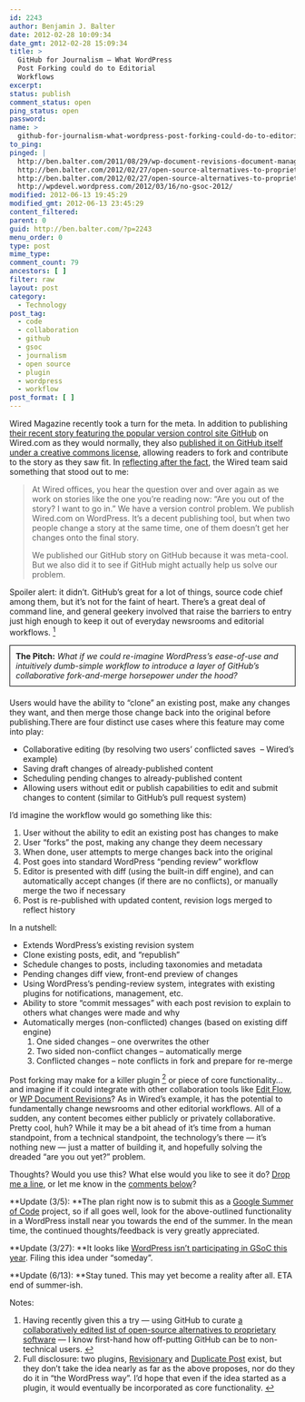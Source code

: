 ```yaml
---
id: 2243
author: Benjamin J. Balter
date: 2012-02-28 10:09:34
date_gmt: 2012-02-28 15:09:34
title: >
  GitHub for Journalism — What WordPress
  Post Forking could do to Editorial
  Workflows
excerpt:
status: publish
comment_status: open
ping_status: open
password:
name: >
  github-for-journalism-what-wordpress-post-forking-could-do-to-editorial-workflows
to_ping:
pinged: |
  http://ben.balter.com/2011/08/29/wp-document-revisions-document-management-version-control-wordpress/
  http://ben.balter.com/2012/02/27/open-source-alternatives-to-proprietary-enterprise-software/#comment-10052
  http://ben.balter.com/2012/02/27/open-source-alternatives-to-proprietary-enterprise-software/
  http://wpdevel.wordpress.com/2012/03/16/no-gsoc-2012/
modified: 2012-06-13 19:45:29
modified_gmt: 2012-06-13 23:45:29
content_filtered:
parent: 0
guid: http://ben.balter.com/?p=2243
menu_order: 0
type: post
mime_type:
comment_count: 79
ancestors: [ ]
filter: raw
layout: post
category:
  - Technology
post_tag:
  - code
  - collaboration
  - github
  - gsoc
  - journalism
  - open source
  - plugin
  - wordpress
  - workflow
post_format: [ ]
---
```

Wired Magazine recently took a turn for the meta. In addition to publishing [their recent story featuring the popular version control site GitHub][1] on Wired.com as they would normally, they also [published it on GitHub itself under a creative commons license][2], allowing readers to fork and contribute to the story as they saw fit. In [reflecting after the fact][3], the Wired team said something that stood out to me:

> At Wired offices, you hear the question over and over again as we work on stories like the one you’re reading now: “Are you out of the story? I want to go in.” We have a version control problem. We publish Wired.com on WordPress. It’s a decent publishing tool, but when two people change a story at the same time, one of them doesn’t get her changes onto the final story.
> 
> We published our GitHub story on GitHub because it was meta-cool. But we also did it to see if GitHub might actually help us solve our problem.

Spoiler alert: it didn’t. GitHub’s great for a lot of things, source code chief among them, but it’s not for the faint of heart. There’s a great deal of command line, and general geekery involved that raise the barriers to entry just high enough to keep it out of everyday newsrooms and editorial workflows. <a class="simple-footnote" title="Having recently given this a try — using GitHub to curate a collaboratively edited list of open-source alternatives to proprietary software — I know first-hand how off-putting GitHub can be to non-technical users." id="return-note-2020-1" href="#note-2020-1"><sup>1</sup></a>

<div style="border: 1px solid black; padding: 10px; margin-bottom: 20px;">
  <strong>The Pitch:</strong><em> What if we could re-imagine WordPress’s ease-of-use and intuitively dumb-simple workflow to introduce a layer of GitHub’s collaborative fork-and-merge horsepower under the hood? </em>
</div>

<!--more-->Users would have the ability to “clone” an existing post, make any changes they want, and then merge those change back into the original before publishing.There are four distinct use cases where this feature may come into play:

*   Collaborative editing (by resolving two users’ conflicted saves  – Wired’s example)
*   Saving draft changes of already-published content
*   Scheduling pending changes to already-published content
*   Allowing users without edit or publish capabilities to edit and submit changes to content (similar to GitHub’s pull request system)

I’d imagine the workflow would go something like this:

1.  User without the ability to edit an existing post has changes to make
2.  User “forks” the post, making any change they deem necessary
3.  When done, user attempts to merge changes back into the original
4.  Post goes into standard WordPress “pending review” workflow
5.  Editor is presented with diff (using the built-in diff engine), and can automatically accept changes (if there are no conflicts), or manually merge the two if necessary
6.  Post is re-published with updated content, revision logs merged to reflect history

In a nutshell:

*   Extends WordPress’s existing revision system
*   Clone existing posts, edit, and “republish”
*   Schedule changes to posts, including taxonomies and metadata
*   Pending changes diff view, front-end preview of changes
*   Using WordPress’s pending-review system, integrates with existing plugins for notifications, management, etc.
*   Ability to store “commit messages” with each post revision to explain to others what changes were made and why
*   Automatically merges (non-conflicted) changes (based on existing diff engine) 
    1.  One sided changes – one overwrites the other
    2.  Two sided non-conflict changes – automatically merge
    3.  Conflicted changes – note conflicts in fork and prepare for re-merge

Post forking may make for a killer plugin <a class="simple-footnote" title="Full disclosure: two plugins, Revisionary and Duplicate Post exist, but they don&#8217;t take the idea nearly as far as the above proposes, nor do they do it in &#8220;the WordPress way&#8221;. I&#8217;d hope that even if the idea started as a plugin, it would eventually be incorporated as core functionality." id="return-note-2020-2" href="#note-2020-2"><sup>2</sup></a> or piece of core functionality… and imagine if it could integrate with other collaboration tools like [Edit Flow][4], or [WP Document Revisions][5]? As in Wired’s example, it has the potential to fundamentally change newsrooms and other editorial workflows. All of a sudden, any content becomes either publicly or privately collaborative. Pretty cool, huh? While it may be a bit ahead of it’s time from a human standpoint, from a technical standpoint, the technology’s there — it’s nothing new — just a matter of building it, and hopefully solving the dreaded “are you out yet?” problem.

Thoughts? Would you use this? What else would you like to see it do? [Drop me a line][6], or let me know in the [comments below][7]?

**Update (3/5): **The plan right now is to submit this as a [Google Summer of Code][8] project, so if all goes well, look for the above-outlined functionality in a WordPress install near you towards the end of the summer. In the mean time, the continued thoughts/feedback is very greatly appreciated.

**Update (3/27): **It looks like [WordPress isn’t participating in GSoC this year][9]. Filing this idea under “someday”.

**Update (6/13): **Stay tuned. This may yet become a reality after all. ETA end of summer-ish.

<div class="simple-footnotes">
  <p class="notes">
    Notes:
  </p>
  
  <ol>
    <li id="note-2020-1">
      Having recently given this a try — using GitHub to curate <a href="http://ben.balter.com/2012/02/27/open-source-alternatives-to-proprietary-enterprise-software/">a collaboratively edited list of open-source alternatives to proprietary software</a> — I know first-hand how off-putting GitHub can be to non-technical users. <a href="#return-note-2020-1">↩</a>
    </li>
    <li id="note-2020-2">
      Full disclosure: two plugins, <a href="http://wordpress.org/extend/plugins/revisionary/">Revisionary</a> and <a href="http://wordpress.org/extend/plugins/duplicate-post/">Duplicate Post</a> exist, but they don’t take the idea nearly as far as the above proposes, nor do they do it in “the WordPress way”. I’d hope that even if the idea started as a plugin, it would eventually be incorporated as core functionality. <a href="#return-note-2020-2">↩</a>
    </li>
  </ol>
</div>

 [1]: http://www.wired.com/wiredenterprise/2012/02/github/all/1
 [2]: https://github.com/WiredEnterprise/Lord-of-the-Files
 [3]: http://www.wired.com/wiredenterprise/2012/02/github-revisited/?utm_source=feedburner&utm_medium=feed&utm_campaign=Feed%3A+wired%2Findex+%28Wired%3A+Index+3+%28Top+Stories+2%29%29
 [4]: http://editflow.org/
 [5]: http://ben.balter.com/2011/08/29/wp-document-revisions-document-management-version-control-wordpress/
 [6]: http://ben.balter.com/contact/
 [7]: #comments
 [8]: http://ben.balter.com/tag/gsoc/
 [9]: http://wpdevel.wordpress.com/2012/03/16/no-gsoc-2012/